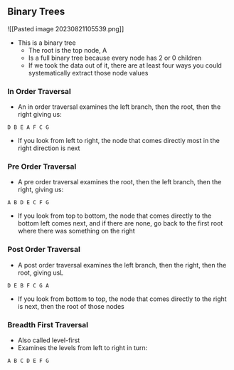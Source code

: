 ## Binary Trees


![[Pasted image 20230821105539.png]]
- This is a binary tree
	- The root is the top node, A
	- Is a full binary tree because every node has 2 or 0 children
	- If we took the data out of it, there are at least four ways you could systematically extract those node values

### In Order Traversal
- An in order traversal examines the left branch, then the root, then the right giving us:

```
D B E A F C G
```

- If you look from left to right,  the node that comes directly most in the right direction is next
### Pre Order Traversal
- A pre order traversal examines the root, then the left branch, then the right, giving us:

```
A B D E C F G
```

- If you look from top to bottom, the node that comes directly to the bottom left comes next, and if there are none, go back to the first root where there was something on the right

### Post Order Traversal
- A post order traversal examines the left branch, then the right, then the root, giving usL

```
D E B F C G A
```

- If you look from bottom to top, the node that comes directly to the right is next, then the root of those nodes 

### Breadth First Traversal
- Also called level-first
- Examines the levels from left to right in turn:

```
A B C D E F G
```